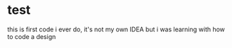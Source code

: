 # test
this is first code i ever do, it's not my own IDEA but i was learning with how to code a design
